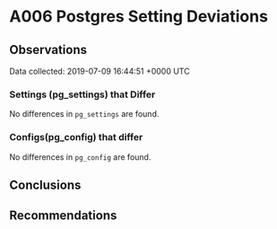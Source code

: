 # A006 Postgres Setting Deviations #

## Observations ##
Data collected: 2019-07-09 16:44:51 +0000 UTC  

### Settings (pg_settings) that Differ ###

No differences in `pg_settings` are found.

### Configs(pg_config) that differ ###

No differences in `pg_config` are found.



## Conclusions ##


## Recommendations ##

